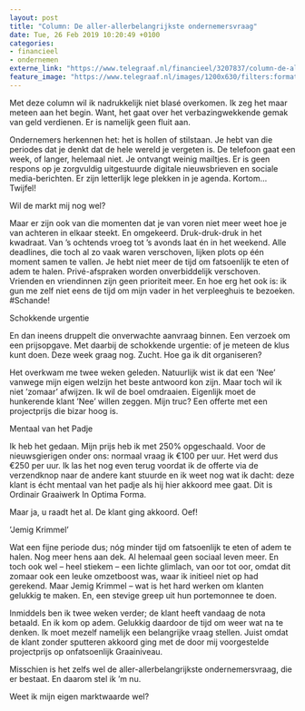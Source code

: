 ```yaml
---
layout: post
title: "Column: De aller-allerbelangrijkste ondernemersvraag"
date: Tue, 26 Feb 2019 10:20:49 +0100
categories: 
- financieel 
- ondernemen 
externe_link: "https://www.telegraaf.nl/financieel/3207837/column-de-aller-allerbelangrijkste-ondernemersvraag"
feature_image: "https://www.telegraaf.nl/images/1200x630/filters:format(jpeg):quality(80)/cdn-kiosk-api.telegraaf.nl/ca83fe7e-39ab-11e9-869a-51c1a9aa1ca0.jpg"
---
```


<p class="intro">Met deze column wil ik nadrukkelijk niet blasé overkomen. Ik zeg het maar meteen aan het begin. Want, het gaat over het verbazingwekkende gemak van geld verdienen. Er is namelijk geen fluit aan.</p> <p>Ondernemers herkennen het: het is hollen of stilstaan. Je hebt van die periodes dat je denkt dat de hele wereld je vergeten is. De telefoon gaat een week, of langer, helemaal niet. Je ontvangt weinig mailtjes. Er is geen respons op je zorgvuldig uitgestuurde digitale nieuwsbrieven en sociale media-berichten. Er zijn letterlijk lege plekken in je agenda. Kortom… Twijfel!</p><p>Wil de markt mij nog wel?</p><p>Maar er zijn ook van die momenten dat je van voren niet meer weet hoe je van achteren in elkaar steekt. En omgekeerd. Druk-druk-druk in het kwadraat. Van ’s ochtends vroeg tot ’s avonds laat én in het weekend. Alle deadlines, die toch al zo vaak waren verschoven, lijken plots op één moment samen te vallen. Je hebt niet meer de tijd om fatsoenlijk te eten of adem te halen. Privé-afspraken worden onverbiddelijk verschoven. Vrienden en vriendinnen zijn geen prioriteit meer. En hoe erg het ook is: ik gun me zelf niet eens de tijd om mijn vader in het verpleeghuis te bezoeken. #Schande!</p><p>Schokkende urgentie</p><p>En dan ineens druppelt die onverwachte aanvraag binnen. Een verzoek om een prijsopgave. Met daarbij de schokkende urgentie: of je meteen de klus kunt doen. Deze week graag nog. Zucht. Hoe ga ik dit organiseren?</p><p>Het overkwam me twee weken geleden. Natuurlijk wist ik dat een ’Nee’ vanwege mijn eigen welzijn het beste antwoord kon zijn. Maar toch wil ik niet ’zomaar’ afwijzen. Ik wil de boel omdraaien. Eigenlijk moet de hunkerende klant ’Nee’ willen zeggen. Mijn truc? Een offerte met een projectprijs die bizar hoog is.</p><p>Mentaal van het Padje</p><p>Ik heb het gedaan. Mijn prijs heb ik met 250% opgeschaald. Voor de nieuwsgierigen onder ons: normaal vraag ik €100 per uur. Het werd dus €250 per uur. Ik las het nog even terug voordat ik de offerte via de verzendknop naar de andere kant stuurde en ik weet nog wat ik dacht: deze klant is écht mentaal van het padje als hij hier akkoord mee gaat. Dit is Ordinair Graaiwerk In Optima Forma.</p><p>Maar ja, u raadt het al. De klant ging akkoord. Oef!</p><p>’Jemig Krimmel’</p><p>Wat een fijne periode dus; nóg minder tijd om fatsoenlijk te eten of adem te halen. Nog meer hens aan dek. Al helemaal geen sociaal leven meer. En toch ook wel – heel stiekem – een lichte glimlach, van oor tot oor, omdat dit zomaar ook een leuke omzetboost was, waar ik initieel niet op had gerekend. Maar Jemig Krimmel – wat is het hard werken om klanten gelukkig te maken. En, een stevige greep uit hun portemonnee te doen.</p><p>Inmiddels ben ik twee weken verder; de klant heeft vandaag de nota betaald. En ik kom op adem. Gelukkig daardoor de tijd om weer wat na te denken. Ik moet mezelf namelijk een belangrijke vraag stellen. Juist omdat de klant zonder sputteren akkoord ging met de door mij voorgestelde projectprijs op onfatsoenlijk Graainiveau.</p><p>Misschien is het zelfs wel de aller-allerbelangrijkste ondernemersvraag, die er bestaat. En daarom stel ik ’m nu.</p><p>Weet ik mijn eigen marktwaarde wel?</p>

